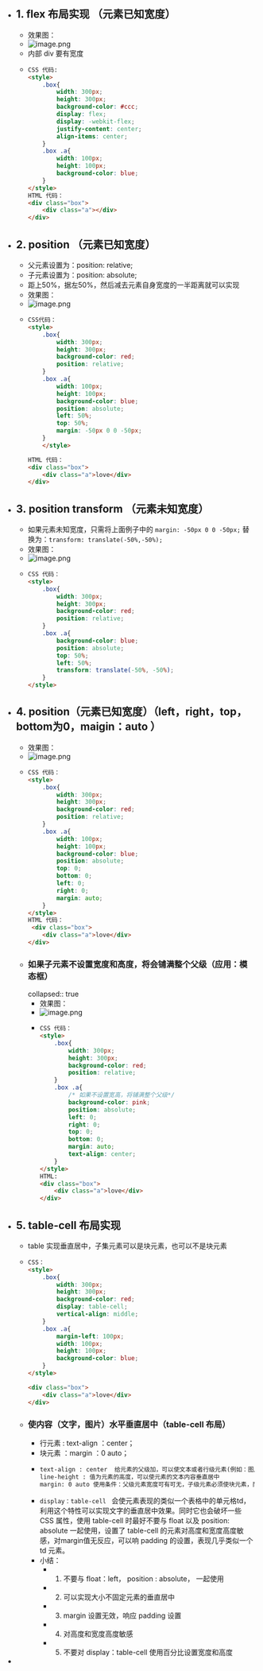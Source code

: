 - ## 1. flex 布局实现 （元素已知宽度）
	- 效果图：
	- ![image.png](../assets/image_1661175853104_0.png)
	- 内部 div 要有宽度
	- ```html
	  CSS 代码:
	  <style>        
	      .box{            
	          width: 300px;            
	          height: 300px;           
	          background-color: #ccc;            
	          display: flex;            
	          display: -webkit-flex;            
	          justify-content: center;            
	          align-items: center;        
	      }        
	      .box .a{            
	          width: 100px;            
	          height: 100px;            
	          background-color: blue;        
	      }    
	  </style>
	  HTML 代码：
	  <div class="box">        
	      <div class="a"></div>    
	  </div>
	  ```
- ## 2. position （元素已知宽度）
	- 父元素设置为：position: relative;
	- 子元素设置为：position: absolute;
	- 距上50%，据左50%，然后减去元素自身宽度的一半距离就可以实现
	- 效果图：
	- ![image.png](../assets/image_1661175921758_0.png)
	- ```html
	  CSS代码：
	  <style>        
	      .box{            
	          width: 300px;            
	          height: 300px;            
	          background-color: red;            
	          position: relative;        
	      }        
	      .box .a{            
	          width: 100px;            
	          height: 100px;            
	          background-color: blue;            
	          position: absolute;            
	          left: 50%;            
	          top: 50%;            
	          margin: -50px 0 0 -50px;        
	      }    
	      </style>
	  
	  HTML 代码：
	  <div class="box">        
	      <div class="a">love</div>    
	  </div>
	  ```
- ## 3. position transform （元素未知宽度）
	- 如果元素未知宽度，只需将上面例子中的 `margin: -50px 0 0 -50px;` 替换为：`transform: translate(-50%,-50%);`
	- 效果图：
	- ![image.png](../assets/image_1661176013208_0.png)
	- ```html
	  CSS 代码：
	  <style>        
	      .box{            
	          width: 300px;            
	          height: 300px;            
	          background-color: red;            
	          position: relative;        
	      }        
	      .box .a{            
	          background-color: blue;            
	          position: absolute;            
	          top: 50%;            
	          left: 50%;            
	          transform: translate(-50%, -50%);        
	      }    
	  </style>
	  ```
- ## 4. position（元素已知宽度）（left，right，top，bottom为0，maigin：auto ）
	- 效果图：
	- ![image.png](../assets/image_1661176054948_0.png)
	- ```html
	  CSS 代码：
	  <style>        
	      .box{            
	          width: 300px;            
	          height: 300px;           
	          background-color: red;            
	          position: relative;        
	      }        
	      .box .a{            
	          width: 100px;            
	          height: 100px;            
	          background-color: blue;            
	          position: absolute;            
	          top: 0;            
	          bottom: 0;            
	          left: 0;            
	          right: 0;            
	          margin: auto;        
	      }    
	  </style>
	  HTML 代码：
	   <div class="box">        
	      <div class="a">love</div>    
	  </div>
	  ```
	- ### 如果子元素不设置宽度和高度，将会铺满整个父级（应用：模态框）
	  collapsed:: true
		- 效果图：
		- ![image.png](../assets/image_1661176155581_0.png)
		- ```html
		  CSS 代码：
		  <style>        
		      .box{            
		          width: 300px;            
		          height: 300px;            
		          background-color: red;            
		          position: relative;        
		      }        
		      .box .a{            
		          /* 如果不设置宽高，将铺满整个父级*/            
		          background-color: pink;            
		          position: absolute;            
		          left: 0;            
		          right: 0;            
		          top: 0;            
		          bottom: 0;            
		          margin: auto;            
		          text-align: center;                    
		      }    
		  </style>
		  HTML:
		  <div class="box">
		      <div class="a">love</div>
		  </div>
		  ```
- ## 5. table-cell 布局实现
	- table 实现垂直居中，子集元素可以是块元素，也可以不是块元素
	- ```html
	  CSS：
	  <style>        
	      .box{            
	          width: 300px;            
	          height: 300px;            
	          background-color: red;            
	          display: table-cell;            
	          vertical-align: middle;                    
	      }        
	      .box .a{            
	          margin-left: 100px;            
	          width: 100px;            
	          height: 100px;            
	          background-color: blue;        
	      }    
	  </style>
	  
	  <div class="box">         
	      <div class="a">love</div>    
	  </div>
	  ```
	- ### 使内容（文字，图片）水平垂直居中（table-cell 布局）
		- 行元素 :  text-align ：center；
		- 块元素 ：margin ：0 auto；
		- ```html
		  text-align : center  给元素的父级加，可以使文本或者行级元素(例如：图片)水平居中
		  line-height : 值为元素的高度，可以使元素的文本内容垂直居中
		  margin: 0 auto 使用条件：父级元素宽度可有可无，子级元素必须使块元素，而且要有宽度（否则继承父级）
		  ```
		- `display：table-cell ` 会使元素表现的类似一个表格中的单元格td，利用这个特性可以实现文字的垂直居中效果。同时它也会破坏一些 CSS 属性，使用 table-cell 时最好不要与 float 以及 position: absolute 一起使用，设置了 table-cell 的元素对高度和宽度高度敏感，对margin值无反应，可以响 padding 的设置，表现几乎类似一个 td 元素。
		- 小结：
			- 1. 不要与 float：left， position : absolute， 一起使用
			- 2. 可以实现大小不固定元素的垂直居中
			- 3. margin 设置无效，响应 padding 设置
			- 4. 对高度和宽度高度敏感
			- 5. 不要对 display：table-cell 使用百分比设置宽度和高度
-